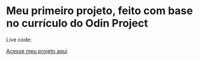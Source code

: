 <h1>Meu primeiro projeto, feito com base no currículo do Odin Project</h1>

<p>Live code:</p>

<a href="https://pedroleite321.github.io/RockPaperScissors/" target="_blank" >Acesse meu projeto aqui</a>
